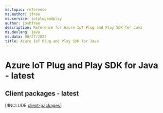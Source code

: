 ```yaml
---
ms.topic: reference
ms.author: jfree
ms.service: iotplugandplay
author: joshfree
description: Reference for Azure IoT Plug and Play SDK for Java
ms.devlang: java
ms.data: 08/27/2022
title: Azure IoT Plug and Play SDK for Java
---
```

# Azure IoT Plug and Play SDK for Java - latest

## Client packages - latest
[!INCLUDE [client-packages](iot-plug-and-play-client-index.md)]
